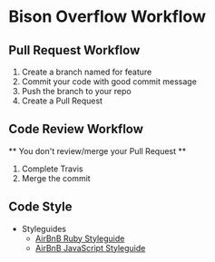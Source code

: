 # Bison Overflow Workflow

## Pull Request Workflow
1. Create a branch named for feature
2. Commit your code with good commit message
3. Push the branch to your repo
4. Create a Pull Request


## Code Review Workflow
** You don't review/merge your Pull Request **

1. Complete Travis
2. Merge the commit


## Code Style
- Styleguides
  - [AirBnB Ruby Styleguide](https://github.com/airbnb/ruby)
  - [AirBnB JavaScript Styleguide](https://github.com/airbnb/javascript)
